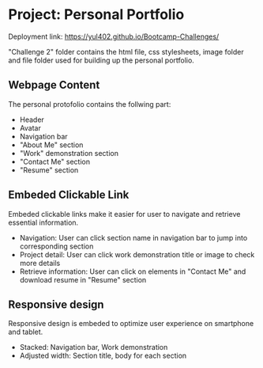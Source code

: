 # Project: Personal Portfolio
Deployment link: https://yul402.github.io/Bootcamp-Challenges/

"Challenge 2" folder contains the html file, css stylesheets, image folder and file folder used for building up the personal portfolio.

## Webpage Content
The personal protofolio contains the follwing part:

- Header
- Avatar
- Navigation bar
- "About Me" section
- "Work" demonstration section
- "Contact Me" section
- "Resume" section

## Embeded Clickable Link
Embeded clickable links make it easier for user to navigate and retrieve essential information.

- Navigation: User can click section name in navigation bar to jump into corresponding section
- Project detail: User can click work demonstration title or image to check more details
- Retrieve information: User can click on elements in "Contact Me" and download resume in "Resume" section

## Responsive design
Responsive design is embeded to optimize user experience on smartphone and tablet.

- Stacked: Navigation bar, Work demonstration
- Adjusted width: Section title, body for each section
